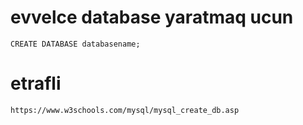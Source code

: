 # evvelce database yaratmaq ucun 
    CREATE DATABASE databasename;
# etrafli 
    https://www.w3schools.com/mysql/mysql_create_db.asp
